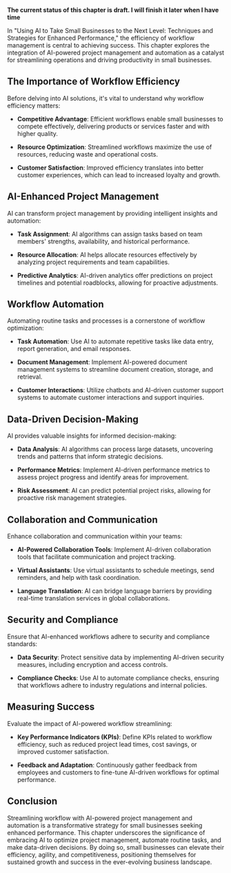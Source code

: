 **The current status of this chapter is draft. I will finish it later when I have time**

In "Using AI to Take Small Businesses to the Next Level: Techniques and Strategies for Enhanced Performance," the efficiency of workflow management is central to achieving success. This chapter explores the integration of AI-powered project management and automation as a catalyst for streamlining operations and driving productivity in small businesses.

The Importance of Workflow Efficiency
-------------------------------------

Before delving into AI solutions, it's vital to understand why workflow efficiency matters:

* **Competitive Advantage**: Efficient workflows enable small businesses to compete effectively, delivering products or services faster and with higher quality.

* **Resource Optimization**: Streamlined workflows maximize the use of resources, reducing waste and operational costs.

* **Customer Satisfaction**: Improved efficiency translates into better customer experiences, which can lead to increased loyalty and growth.

AI-Enhanced Project Management
------------------------------

AI can transform project management by providing intelligent insights and automation:

* **Task Assignment**: AI algorithms can assign tasks based on team members' strengths, availability, and historical performance.

* **Resource Allocation**: AI helps allocate resources effectively by analyzing project requirements and team capabilities.

* **Predictive Analytics**: AI-driven analytics offer predictions on project timelines and potential roadblocks, allowing for proactive adjustments.

Workflow Automation
-------------------

Automating routine tasks and processes is a cornerstone of workflow optimization:

* **Task Automation**: Use AI to automate repetitive tasks like data entry, report generation, and email responses.

* **Document Management**: Implement AI-powered document management systems to streamline document creation, storage, and retrieval.

* **Customer Interactions**: Utilize chatbots and AI-driven customer support systems to automate customer interactions and support inquiries.

Data-Driven Decision-Making
---------------------------

AI provides valuable insights for informed decision-making:

* **Data Analysis**: AI algorithms can process large datasets, uncovering trends and patterns that inform strategic decisions.

* **Performance Metrics**: Implement AI-driven performance metrics to assess project progress and identify areas for improvement.

* **Risk Assessment**: AI can predict potential project risks, allowing for proactive risk management strategies.

Collaboration and Communication
-------------------------------

Enhance collaboration and communication within your teams:

* **AI-Powered Collaboration Tools**: Implement AI-driven collaboration tools that facilitate communication and project tracking.

* **Virtual Assistants**: Use virtual assistants to schedule meetings, send reminders, and help with task coordination.

* **Language Translation**: AI can bridge language barriers by providing real-time translation services in global collaborations.

Security and Compliance
-----------------------

Ensure that AI-enhanced workflows adhere to security and compliance standards:

* **Data Security**: Protect sensitive data by implementing AI-driven security measures, including encryption and access controls.

* **Compliance Checks**: Use AI to automate compliance checks, ensuring that workflows adhere to industry regulations and internal policies.

Measuring Success
-----------------

Evaluate the impact of AI-powered workflow streamlining:

* **Key Performance Indicators (KPIs)**: Define KPIs related to workflow efficiency, such as reduced project lead times, cost savings, or improved customer satisfaction.

* **Feedback and Adaptation**: Continuously gather feedback from employees and customers to fine-tune AI-driven workflows for optimal performance.

Conclusion
----------

Streamlining workflow with AI-powered project management and automation is a transformative strategy for small businesses seeking enhanced performance. This chapter underscores the significance of embracing AI to optimize project management, automate routine tasks, and make data-driven decisions. By doing so, small businesses can elevate their efficiency, agility, and competitiveness, positioning themselves for sustained growth and success in the ever-evolving business landscape.

